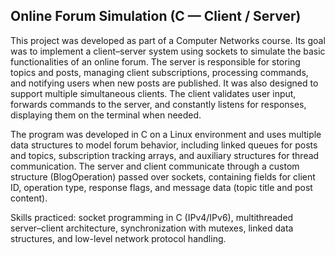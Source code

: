 ## Online Forum Simulation (C — Client / Server)

This project was developed as part of a Computer Networks course. Its goal was to implement a client–server system using sockets to simulate the basic functionalities of an online forum. The server is responsible for storing topics and posts, managing client subscriptions, processing commands, and notifying users when new posts are published. It was also designed to support multiple simultaneous clients. The client validates user input, forwards commands to the server, and constantly listens for responses, displaying them on the terminal when needed.

The program was developed in C on a Linux environment and uses multiple data structures to model forum behavior, including linked queues for posts and topics, subscription tracking arrays, and auxiliary structures for thread communication. The server and client communicate through a custom structure (BlogOperation) passed over sockets, containing fields for client ID, operation type, response flags, and message data (topic title and post content).

Skills practiced: socket programming in C (IPv4/IPv6), multithreaded server–client architecture, synchronization with mutexes, linked data structures, and low-level network protocol handling.
